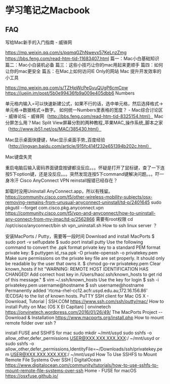 # 学习笔记之Macbook

## FAQ

写给Mac新手的入门指南 - 威锋网

https://mp.weixin.qq.com/s/pqmqGZhNwevx57KeLnzZmg
https://bbs.feng.com/read-htm-tid-11683407.html
篇一：Mac小白基础知识
篇二：Mac小白装机必备
篇三：这些小技巧让你的mac用起来更顺手
篇四：如何让你的mac更安全
篇五：在Mac上如何访问IE Only的网站
Mac 提升开发效率的小工具

https://mp.weixin.qq.com/s/TZHjpWcPeGvuQUgP6cmCpw
https://juejin.im/post/5b0e99436fb9a009e405dbb6
Numbers

单元格内输入=可以快速新建公式，如果不行的话，选中单元格，然后选择格式->单元格->数据格式->数字。
如何统一Numbers里表格的宽度？ - Mac综合讨论区 - 威锋论坛 - 威锋网（http://bbs.feng.com/read-htm-tid-8325154.html）
Mac分屏怎么用？Mac Split View屏幕分割的两种教程_苹果MAC_操作系统_脚本之家 （http://www.jb51.net/os/MAC/385430.html）

Mac显示桌面快捷键，Mac显示桌面手势_百度经验（http://jingyan.baidu.com/article/915fc414f232e651394b202c.html）

Mac键盘失灵

重启电脑后输入密码界面键盘按键都没反应。。。怀疑是打开了鼠标键，查了一下连按5下option键，还是没反应。。。突然发现连按5下command键解决问题。。。吓一身冷汗
Cisco AnyConnect VPN reinstall报错已经存在？

卸载时没用Uninstall AnyConnect.app，所以有残留。
https://community.cisco.com/t5/other-wireless-mobility-subjects/osx-removing-remains-from-unusual-anyconnect-uninstall/td-p/2401645
sudo pkgutil --forget com.cisco.pkg.anyconnect.vpn
https://community.cisco.com/t5/vpn-and-anyconnect/how-to-uninstall-any-connect-from-my-imac/td-p/2562866
需要有root权限
cd /opt/cisco/anyconnect/bin
sh vpn_uninstall.sh
How to ssh linux server ？

安装MacPorts / Putty，需要等一段时间
Download and install MacPorts
$ sudo port -v selfupdate
$ sudo port install putty
Use the following command to convert the .ppk format private key to a standard PEM format private key:
$ puttygen id_rsa.ppk -O private-openssh -o privatekey.pem
Make sure permissions on the private key file are set properly. It should only be readable by the user that owns it.
$ chmod go-rw privatekey.pem
Clear known_hosts if hit "WARNING: REMOTE HOST IDENTIFICATION HAS CHANGED! Add correct host key in /Users/hao/.ssh/known_hosts to get rid of this message."
$ vim ~/.ssh/known_hosts
Use the key for login
$ ssh -i privatekey.pem username@hostname
$ ssh username@hostname
Permanently added 'rtcma-rhel-cc12.acfr.usyd.edu.au,172.16.156.86' (ECDSA) to the list of known hosts.
PuTTY SSH client for Mac OS X - Download, Tutorial | SSH.COM
https://www.ssh.com/ssh/putty/mac/
How to install Putty on Mac (OS X El Capitan) | onvinetech
https://onvinetech.wordpress.com/2016/01/26/49/
The MacPorts Project -- Download & Installation
https://www.macports.org/install.php
How to mount remote folder over ssh ?

install FUSE and SSHFS for mac
sudo mkdir ~/mnt/usyd
sudo sshfs -o allow_other,defer_permissions USER@XXX.XXX.XXX.XXX:/ ~/mnt/usyd
or
sudo sshfs -o allow_other,defer_permissions,IdentityFile=~/Downloads/ssh/privatekey.pem USER@XXX.XXX.XXX.XXX:/ ~/mnt/usyd
How To Use SSHFS to Mount Remote File Systems Over SSH | DigitalOcean
https://www.digitalocean.com/community/tutorials/how-to-use-sshfs-to-mount-remote-file-systems-over-ssh
Home - FUSE for macOS
https://osxfuse.github.io/
